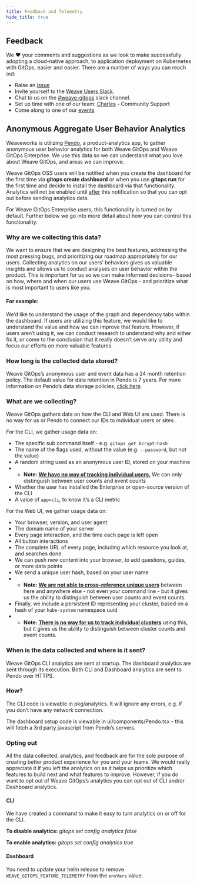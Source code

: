 ```yaml
---
title: Feedback and Telemetry
hide_title: true
---
```


## Feedback

We ❤️ your comments and suggestions as we look to make successfully adopting a cloud-native approach, to application deployment on Kubernetes with GitOps, easier and easier. There are a number of ways you can reach out:

- Raise an [issue](https://github.com/weaveworks/weave-gitops/issues)
- Invite yourself to the <a href="https://slack.weave.works/" target="_blank">Weave Users Slack</a>.
- Chat to us on the [#weave-gitops](https://weave-community.slack.com/messages/weave-gitops/) slack channel.
- Set up time with one of our team: [Charles](https://calendly.com/casibbald/30min) - Community Support
- Come along to one of our [events](https://www.meetup.com/Weave-User-Group/)

## Anonymous Aggregate User Behavior Analytics

Weaveworks is utilizing [Pendo](https://www.pendo.io/), a product-analytics app,  to gather anonymous user behavior analytics for both Weave GitOps and Weave GitOps Enterprise. We use this data so we can understand what you love about Weave GitOps, and areas we can improve.

Weave GitOps OSS users will be notified when you create the dashboard for the first time via **gitops create dashboard** or when you use **gitops run** for the first time and decide to install the dashboard via that functionality. Analytics will not be enabled until <u>after</u> this notification so that you can opt out before sending analytics data.

For Weave GitOps Enterprise users, this functionality is turned on by default. Further below we go into more detail about how you can control this functionality.

### Why are we collecting this data?

We want to ensure that we are designing the best features, addressing the most pressing bugs, and prioritizing our roadmap appropriately for our users. Collecting analytics on our users’ behaviors gives us valuable insights and allows us to conduct analyses on user behavior within the product. This is important for us so we can make informed decisions- based on how, where and when our users use Weave GitOps - and prioritize what is most important to users like you.

#### For example:

We’d like to understand the usage of the graph and dependency tabs within the dashboard. If users are utilizing this feature, we would like to understand the value and how we can improve that feature. However, if users aren’t using it, we can conduct research to understand why and either fix it, or come to the conclusion that it really doesn’t serve any utility and focus our efforts on more valuable features.

### How long is the collected data stored?

Weave GitOps’s anonymous user and event data has a 24 month retention policy. The default value for data retention in Pendo is 7 years. For more information on Pendo’s data storage policies, [click here](https://support.pendo.io/hc/en-us/articles/360051268732-Subscription-Data-Retention-Limit).

### What are we collecting?

Weave GitOps gathers data on how the CLI and Web UI are used. There is no way for us or Pendo to connect our IDs to individual users or sites.

For the CLI, we gather usage data  on:
- The specific sub command itself - e.g. `gitops get bcrypt-hash`
- The name of the flags used, without the value (e.g. `--password`, but not the value)
- A random string used as an anonymous user ID, stored on your machine
- - **Note: <u>We have no way of tracking individual users.</u>** We can only distinguish between user counts and event counts
- Whether the user has installed the Enterprise or open-source version of the CLI
- A value of `app=cli`, to know it’s a CLI metric

For the Web UI, we gather usage data  on:
- Your browser, version, and user agent
- The domain name of your server
- Every page interaction, and the time each page is left open
- All button interactions
- The complete URL of every page, including which resource you look at, and searches done
- We can push new content into your browser, to add questions, guides, or more data points
- We send a unique user hash, based on your user name
- - **Note: <u>We are not able to cross-reference unique users</u>** between here and anywhere else - not even your command line - but it gives us the ability to distinguish between user counts and event counts.
- Finally, we include a persistent ID representing your cluster, based on a hash of your `kube-system` namespace uuid
- - **Note: <u>There is no way for us to track individual clusters</u>** using this, but it gives us the ability to distinguish between cluster counts and event counts.

### When is the data collected and where is it sent?

Weave GitOps CLI analytics are sent at startup. The dashboard analytics are sent through its execution. Both CLI and Dashboard analytics are sent to Pendo over HTTPS.

### How?

The CLI code is viewable in pkg/analytics. It will ignore any errors, e.g. if you don’t have any network connection.

The dashboard setup code is viewable in ui/components/Pendo.tsx - this will fetch a 3rd party javascript from Pendo’s servers.

### Opting out

All the data collected, analytics, and feedback are for the sole purpose of creating better product experience for you and your teams. We would really appreciate it if you left the analytics on as it helps us prioritize which features to build next and what features to improve. However, if you do want to opt out of Weave GitOps’s analytics you can opt out of CLI and/or Dashboard analytics.

#### CLI

We have created a command to make it easy to turn analytics on or off for the CLI.

**To disable analytics:**
*gitops set config analytics false*

**To enable analytics:**
*gitops set config analytics true*

#### Dashboard

You need to update your helm release to remove `WEAVE_GITOPS_FEATURE_TELEMETRY` from the `envVars` value.
